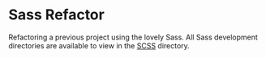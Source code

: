 # Sass Refactor

Refactoring a previous project using the lovely Sass. All Sass development directories are available to view in the <a href="https://github.com/joehdodd/sassrefactor/tree/master/scss">SCSS</a> directory. 
